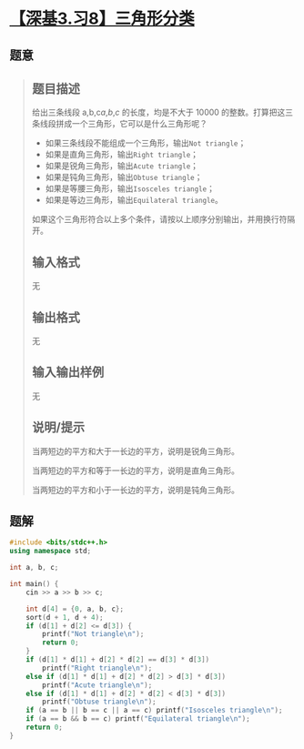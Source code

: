 #  [【深基3.习8】三角形分类](https://www.luogu.com.cn/problem/P5717)

## 题意

>   ## 题目描述
>
>   给出三条线段 a,b,c*a*,*b*,*c* 的长度，均是不大于 10000 的整数。打算把这三条线段拼成一个三角形，它可以是什么三角形呢？
>
>   -   如果三条线段不能组成一个三角形，输出`Not triangle`；
>   -   如果是直角三角形，输出`Right triangle`；
>   -   如果是锐角三角形，输出`Acute triangle`；
>   -   如果是钝角三角形，输出`Obtuse triangle`；
>   -   如果是等腰三角形，输出`Isosceles triangle`；
>   -   如果是等边三角形，输出`Equilateral triangle`。
>
>   如果这个三角形符合以上多个条件，请按以上顺序分别输出，并用换行符隔开。
>
>   ## 输入格式
>
>   无
>
>   ## 输出格式
>
>   无
>
>   ## 输入输出样例
>
>   无
>
>   ## 说明/提示
>
>   当两短边的平方和大于一长边的平方，说明是锐角三角形。
>
>   当两短边的平方和等于一长边的平方，说明是直角三角形。
>
>   当两短边的平方和小于一长边的平方，说明是钝角三角形。

## 题解



```c++
#include <bits/stdc++.h>
using namespace std;

int a, b, c;

int main() {
    cin >> a >> b >> c;

    int d[4] = {0, a, b, c};
    sort(d + 1, d + 4);
    if (d[1] + d[2] <= d[3]) {
        printf("Not triangle\n");
        return 0;
    }
    if (d[1] * d[1] + d[2] * d[2] == d[3] * d[3])
        printf("Right triangle\n");
    else if (d[1] * d[1] + d[2] * d[2] > d[3] * d[3])
        printf("Acute triangle\n");
    else if (d[1] * d[1] + d[2] * d[2] < d[3] * d[3])
        printf("Obtuse triangle\n");
    if (a == b || b == c || a == c) printf("Isosceles triangle\n");
    if (a == b && b == c) printf("Equilateral triangle\n");
    return 0;
}
```



```python3

```

